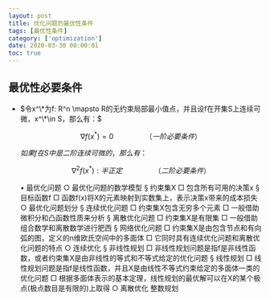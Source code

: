 ```yaml
---
layout: post
title: 优化问题的最优性条件
tags: [最优性条件]
category: ['optimization']
date: 2020-03-30 00:00:01
toc: true
---
```


## 最优性必要条件

- $令x^\*为f: R^n \mapsto R的无约束局部最小值点，并且设f在开集S上连续可微，x^\*\in S，那么有：$
    
    $$\nabla f(x^*) = 0 \qquad \qquad （一阶必要条件）$$

    $如果f在S中是二阶连续可微的，那么有：$

    $$\nabla^2 f(x^*): 半正定 \qquad \qquad （二阶必要条件）$$

	• 最优化问题
		○ 最优化问题的数学模型
			§ 约束集X
				□ 包含所有可用的决策x
			§ 目标函数f
				□ 函数f(x)将X的元素映射到实数集上，表示决策x带来的成本损失
		○ 最优化问题划分
			§ 连续优化问题
				□ 约束集X包含无穷多个元素
				□ 一般借助微积分和凸函数性质来分析
			§ 离散优化问题
				□ 约束集X是有限集
				□ 一般借助组合数学和离散数学进行肥西
			§ 网络优化问题
				□ 约束集X是由包含节点和有向弧的图，定义的n维欧氏空间中的多面体
				□ 它同时具有连续优化问题和离散优化问题的特点
		○ 连续优化
			§ 非线性规划
				□ 非线性规划问题是指f是非线性函数，或者约束集X是由非线性的等式和不等式给定的优化问题
			§ 线性规划
				□ 线性规划问题是指f是线性函数，并且X是由线性不等式约束给定的多面体一类的优化问题
				□ 根据多面体表示的基本定理，线性规划的最优解可以在X的某个极点(极点数目是有限的)上取得
		○ 离散优化
整数规划